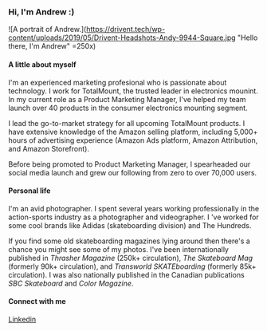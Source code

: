 ### Hi, I'm Andrew :)
![A portrait of Andrew.](https://drivent.tech/wp-content/uploads/2019/05/Drivent-Headshots-Andy-9944-Square.jpg "Hello there, I'm Andrew" =250x)

#### A little about myself
I'm an experienced marketing profesional who is passionate about technology. I work for TotalMount, the trusted leader in electronics mounint. In my current role as a Product Marketing Manager, I've helped my team launch over 40 products in the consumer electronics mounting segment.

I lead the go-to-market strategy for all upcoming TotalMount products. I have extensive knowledge of the Amazon selling platform, including 5,000+ hours of advertising experience (Amazon Ads platform, Amazon Attribution, and Amazon Storefront).

Before being promoted to Product Marketing Manager, I spearheaded our social media launch and grew our following from zero to over 70,000 users.

#### Personal life
I'm an avid photographer. I spent several years working professionally in the action-sports industry as a photographer and videographer. I 've worked for some cool brands like Adidas (skateboarding division) and The Hundreds.

If you find some old skateboarding magazines lying around then there's a chance you might see some of my photos. I've been internationally published in *Thrasher Magazine* (250k+ circulation), *The Skateboard Mag* (formerly 90k+ circulation), and *Transworld SKATEboarding* (formerly 85k+ circulation). I was also nationally published in the Canadian publications *SBC Skateboard* and *Color Magazine*.

#### Connect with me
[Linkedin](https://linkedin.com/in/andyfroberg)
